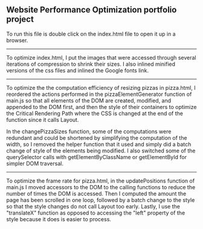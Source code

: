 ## Website Performance Optimization portfolio project

To run this file is double click on the index.html file
to open it up in a browser.

----------------------------

To optimize index.html, I put the images that were accessed through
several iterations of compression to shrink their sizes. I also inlined
minified versions of the css files and inlined the Google fonts link.

----------------------------

To optimize the the computation efficiency of resizing pizzas in pizza.html,
I reordered the actions performed in the pizzaElementGenerator function of main.js
so that all elements of the DOM are created, modified, and appended to the DOM first,
and then the style of their containers to optimize the Critical Rendering Path where
the CSS is changed at the end of the function since it calls Layout.

In the changePizzaSizes function, some of the computations were redundant and
could be shortened by simplifying the computation of the width, so I removed the
helper function that it used and simply did a batch change of style of the elements
being modified. I also switched some of the querySelector calls with getElementByClassName
or getElementById for simpler DOM traversal.

----------------------------

To optimize the frame rate for pizza.html, in the updatePositions function of main.js
I moved accessors to the DOM to the calling functions to reduce the number of times the
DOM is accessed. Then I computed the amount the page has been scrolled in one loop, followed
by a batch change to the style so that the style changes do not call Layout too early. Lastly,
I use the "translateX" function as opposed to accessing the "left" property of the style because
it does is easier to process.